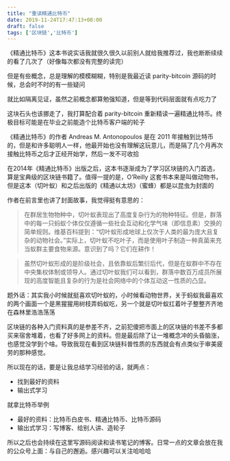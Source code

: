 ```yaml
---
title: "重读精通比特币"
date: 2019-11-24T17:47:13+08:00
draft: false
tags: ['区块链','比特币']
---
```


《精通比特币》这本书说实话我就很久很久以前别人就给我推荐过，我也断断续续的看了几次了（好像每次都没有完整的读完）

但是有些概念，总是理解的模模糊糊，特别是我最近读 parity-bitcoin 源码的时候，总会时不时的有一些疑问

就比如隔离见证，虽然之前概念都算勉强知道，但是等到代码层面就有点吃力了

这块石头也该挪走了，我打算配合着 parity-bitcoin 重新精读一遍精通比特币。终极目标可能是在毕业之前能造个比特币客户端的轮子

《精通比特币》的作者 Andreas M. Antonopoulos 是在 2011 年接触到比特币的，但是和许多聪明人一样，他最开始也没有理解这玩意儿，而是隔了几个月再次接触比特币之后才正经开始学，然后一发不可收拾

在2014年《精通比特币》出版之后，这本书逐渐成为了学习区块链的入门首选，算是宝典级的区块链书籍了。值得一提的是，O’Reilly 这套书本来是叫做动物书，但是这本（切叶蚁）和之后出版的《精通以太坊》（蜜蜂）都是以昆虫为封面的

作者在前言里也讲了封面故事，我觉得挺有意思的：

> 在群居生物物种中，切叶蚁表现出了高度复杂行为的物种特征。但是，群落中的每一只蚂蚁个体仅仅遵循一些社会互动和化学气味（即信息素）交换的简单规则。维基百科提到：“切叶蚁形成地球上仅次于人类的最为庞大且复杂的动物社会。”实际上，切叶蚁不吃叶子，而是使用叶子制造一种真菌来充当蚁群主要食物来源。意识到了吗？它们在耕作！

> 虽然切叶蚁形成的是阶级社会，且依靠蚁后繁衍后代，但是在蚁群中不存在中央集权体制或领导人。通过切叶蚁我们可以看到，群落中数百万成员所展现的高度智能且复杂的行为是社会网络中的个体互动这一性质的凸显。

题外话：其实我小时候就挺喜欢切叶蚁的，小时候看动物世界，关于蚂蚁我最喜欢的两个画面一个是黑猩猩用树枝弄蚂蚁吃，另一个就是切叶蚁扛着叶子整整齐齐地在森林里浩浩荡荡

区块链的各种入门资料真的是参差不齐，之前犯傻把市面上的区块链的书差不多都买来宿舍堆着，也看了好多网上的资料。但是最后除了让一堆概念冲的头昏脑涨，也感觉没学到个啥。导致我现在看到区块链科普性质的东西就会有点类似于审美疲劳的那种感觉。

所以现在的话，要是让我总结学习经验的话，就两点：
- 找到最好的资料
- 输出式学习

就拿比特币举例
- 最好的资料：比特币白皮书、精通比特币、比特币源码
- 输出式学习：写博客、给别人讲、造轮子

所以之后也会持续在这里写源码阅读和读书笔记的博客。日常一点的文章会放在我的公众号上面：与自己的邂逅。感兴趣可以关注哈哈哈

